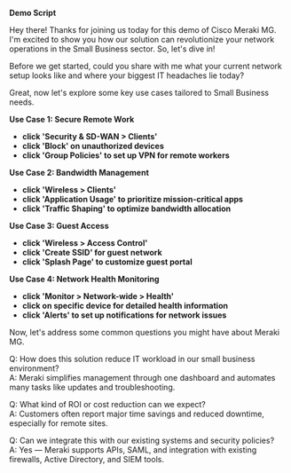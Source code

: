 **Demo Script**

Hey there! Thanks for joining us today for this demo of Cisco Meraki MG. I'm excited to show you how our solution can revolutionize your network operations in the Small Business sector. So, let's dive in!

Before we get started, could you share with me what your current network setup looks like and where your biggest IT headaches lie today?

Great, now let's explore some key use cases tailored to Small Business needs.

**Use Case 1: Secure Remote Work**
- **click 'Security & SD-WAN > Clients'**
- **click 'Block' on unauthorized devices**
- **click 'Group Policies' to set up VPN for remote workers**

**Use Case 2: Bandwidth Management**
- **click 'Wireless > Clients'**
- **click 'Application Usage' to prioritize mission-critical apps**
- **click 'Traffic Shaping' to optimize bandwidth allocation**

**Use Case 3: Guest Access**
- **click 'Wireless > Access Control'**
- **click 'Create SSID' for guest network**
- **click 'Splash Page' to customize guest portal**

**Use Case 4: Network Health Monitoring**
- **click 'Monitor > Network-wide > Health'**
- **click on specific device for detailed health information**
- **click 'Alerts' to set up notifications for network issues**

Now, let's address some common questions you might have about Meraki MG.

Q: How does this solution reduce IT workload in our small business environment?  
A: Meraki simplifies management through one dashboard and automates many tasks like updates and troubleshooting.

Q: What kind of ROI or cost reduction can we expect?  
A: Customers often report major time savings and reduced downtime, especially for remote sites.

Q: Can we integrate this with our existing systems and security policies?  
A: Yes — Meraki supports APIs, SAML, and integration with existing firewalls, Active Directory, and SIEM tools.